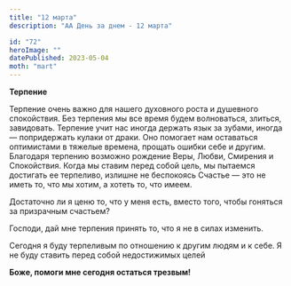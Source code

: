```yaml
---
title: "12 марта"
description: "АА День за днем - 12 марта"

id: "72"
heroImage: ""
datePublished: 2023-05-04
moth: "mart"
---
```


**Терпение**

Терпение очень важно для нашего духовного роста и душевного спокойствия. Без
терпения мы все время будем волноваться, злиться, завидовать. Терпение учит
нас иногда держать язык за зубами, иногда — попридержать кулаки от драки. Оно
помогает нам оставаться оптимистами в тяжелые времена, прощать ошибки себе и
другим. Благодаря терпению возможно рождение Веры, Любви, Смирения и
Спокойствия. Когда мы ставим перед собой цель, мы пытаемся достигать ее
терпеливо, излишне не беспокоясь Счастье — это не иметь то, что мы хотим, а
хотеть то, что имеем.

Достаточно ли я ценю то, что у меня есть, вместо того, чтобы гоняться за
призрачным счастьем?

Господи, дай мне терпения принять то, что я не в силах изменить.

Сегодня я буду терпеливым по отношению к другим людям и к себе. Я не буду
ставить перед собой недостижимых целей

**Боже, помоги мне сегодня остаться трезвым!**
